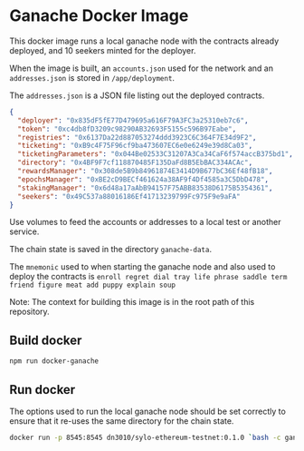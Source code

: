 # Ganache Docker Image

This docker image runs a local ganache node with the contracts
already deployed, and 10 seekers minted for the deployer.

When the image is built, an `accounts.json`
used for the network and an `addresses.json` is stored in
`/app/deployment`.

The `addresses.json` is a JSON file listing out the deployed
contracts.

```json
{
  "deployer": "0x835dF5fE77D479695a616F79A3FC3a25310eb7c6",
  "token": "0xc4db8fD3209c98290AB32693F5155c596B97Eabe",
  "registries": "0x6137Da22d887053274ddd3923C6C364F7E34d9F2",
  "ticketing": "0xB9c4F75F96cf9ba473607EC6e0e6249e39d8Ca03",
  "ticketingParameters": "0x044Be02533C31207A3Ca34CaF6f574accB375bd1",
  "directory": "0x4BF9F7cf118870485F135DaFd8B5EbBAC334ACAc",
  "rewardsManager": "0x308de5B9b84961874E3414D9B677bC36Ef48fB18",
  "epochsManager": "0xBE2cD9BECf461624a38AF9f4Df4585a3C5DbD478",
  "stakingManager": "0x6d48a17aAbB94157F75ABB83538D6175B5354361",
  "seekers": "0x49C537a88016186Ef41713239799Fc975F9e9aFA"
}
```

Use volumes to feed the accounts or addresses to a local test or
another service.

The chain state is saved in the directory `ganache-data`.

The `mnemonic` used to when starting the ganache node and also
used to deploy the contracts is
`enroll regret dial tray life phrase saddle term friend figure meat add puppy explain soup`

Note: The context for building this image is in the root path of
this repository.

## Build docker

```sh
npm run docker-ganache
```

## Run docker

The options used to run the local ganache node should be set correctly
to ensure that it re-uses the same directory for the chain state.

```sh
docker run -p 8545:8545 dn3010/sylo-ethereum-testnet:0.1.0 `bash -c ganache-cli --host 0.0.0.0 --db ganache-data --blockTime 5`
```
